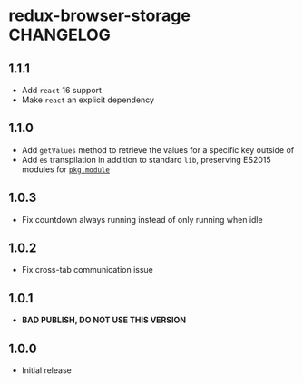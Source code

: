 # redux-browser-storage CHANGELOG

## 1.1.1
* Add `react` 16 support
* Make `react` an explicit dependency

## 1.1.0
* Add `getValues` method to retrieve the values for a specific key outside of
* Add `es` transpilation in addition to standard `lib`, preserving ES2015 modules for [`pkg.module`](https://github.com/rollup/rollup/wiki/pkg.module)

## 1.0.3
* Fix countdown always running instead of only running when idle

## 1.0.2
* Fix cross-tab communication issue

## 1.0.1
* **BAD PUBLISH, DO NOT USE THIS VERSION**

## 1.0.0
* Initial release
